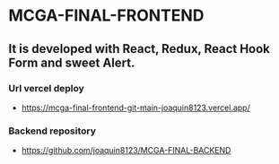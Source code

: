 # MCGA-FINAL-FRONTEND
## It is developed with React, Redux, React Hook Form and sweet Alert.

### Url vercel deploy
- https://mcga-final-frontend-git-main-joaquin8123.vercel.app/

### Backend repository
- https://github.com/joaquin8123/MCGA-FINAL-BACKEND